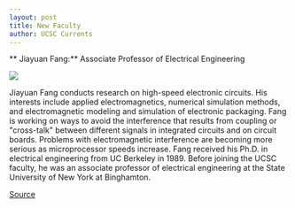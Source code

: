 ```yaml
---
layout: post
title: New Faculty
author: UCSC Currents
---
```


** Jiayuan Fang:** Associate Professor of Electrical Engineering

![][2]

Jiayuan Fang conducts research on high-speed electronic circuits. His interests include applied electromagnetics, numerical simulation methods, and electromagnetic modeling and simulation of electronic packaging. Fang is working on ways to avoid the interference that results from coupling or "cross-talk" between different signals in integrated circuits and on circuit boards. Problems with electromagnetic interference are becoming more serious as microprocessor speeds increase. Fang received his Ph.D. in electrical engineering from UC Berkeley in 1989. Before joining the UCSC faculty, he was an associate professor of electrical engineering at the State University of New York at Binghamton.

[2]: http://www1.ucsc.edu/oncampus/currents/98-99/art/fang_jiayuan.jpg

[Source](http://www1.ucsc.edu/oncampus/currents/98-99/05-31/newfac.htm "Permalink to New Faculty, Jiayuan Fang, 05-31-99")
